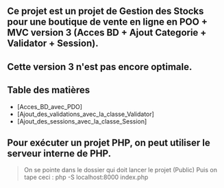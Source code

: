 ## Ce projet est un projet de Gestion des Stocks pour une boutique de vente en ligne en POO + MVC version 3 (Acces BD + Ajout Categorie + Validator + Session).
## Cette version 3 n'est pas encore optimale.

## Table des matières
- [Acces_BD_avec_PDO]
- [Ajout_des_validations_avec_la_classe_Validator]
- [Ajout_des_sessions_avec_la_classe_Session]


## Pour exécuter un projet PHP, on peut utiliser le serveur interne de PHP.
> On se pointe dans le dossier qui doit lancer le projet (Public)
> Puis on tape ceci : php -S localhost:8000 index.php
